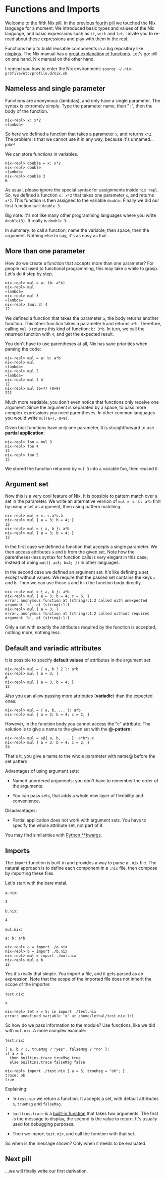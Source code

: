 # Functions and Imports

Welcome to the fifth Nix pill. In the previous [fourth pill](04-basics-of-language.md) we touched the Nix language for a moment. We introduced basic types and values of the Nix language, and basic expressions such as `if`, `with` and `let`. I invite you to re-read about these expressions and play with them in the repl.

Functions help to build reusable components in a big repository like [nixpkgs](https://github.com/NixOS/nixpkgs/). The Nix manual has a [great explanation of functions](https://nixos.org/manual/nix/stable/expressions/language-constructs.html#functions). Let's go: pill on one hand, Nix manual on the other hand.

I remind you how to enter the Nix environment: `source ~/.nix-profile/etc/profile.d/nix.sh`

## Nameless and single parameter

Functions are anonymous (lambdas), and only have a single parameter. The syntax is extremely simple. Type the parameter name, then "`:`", then the body of the function.

    nix-repl> x: x*2
    «lambda»

So here we defined a function that takes a parameter `x`, and returns `x*2`. The problem is that we cannot use it in any way, because it's unnamed... joke!

We can store functions in variables.

    nix-repl> double = x: x*2
    nix-repl> double
    «lambda»
    nix-repl> double 3
    6

As usual, please ignore the special syntax for assignments inside `nix repl`. So, we defined a function `x: x*2` that takes one parameter `x`, and returns `x*2`. This function is then assigned to the variable `double`. Finally we did our first function call: `double 3`.

Big note: it's not like many other programming languages where you write `double(3)`. It really is `double 3`.

In summary: to call a function, name the variable, then space, then the argument. Nothing else to say, it's as easy as that.

## More than one parameter

How do we create a function that accepts more than one parameter? For people not used to functional programming, this may take a while to grasp. Let's do it step by step.

    nix-repl> mul = a: (b: a*b)
    nix-repl> mul
    «lambda»
    nix-repl> mul 3
    «lambda»
    nix-repl> (mul 3) 4
    12

We defined a function that takes the parameter `a`, the body returns another function. This other function takes a parameter `b` and returns `a*b`. Therefore, calling `mul 3` returns this kind of function: `b: 3*b`. In turn, we call the returned function with `4`, and get the expected result.

You don't have to use parentheses at all, Nix has sane priorities when parsing the code:

    nix-repl> mul = a: b: a*b
    nix-repl> mul
    «lambda»
    nix-repl> mul 3
    «lambda»
    nix-repl> mul 3 4
    12
    nix-repl> mul (6+7) (8+9)
    221

Much more readable, you don't even notice that functions only receive one argument. Since the argument is separated by a space, to pass more complex expressions you need parentheses. In other common languages you would write `mul(6+7, 8+9)`.

Given that functions have only one parameter, it is straightforward to use **partial application**:

    nix-repl> foo = mul 3
    nix-repl> foo 4
    12
    nix-repl> foo 5
    15

We stored the function returned by `mul 3` into a variable foo, then reused it.

## Argument set

Now this is a very cool feature of Nix. It is possible to pattern match over a set in the parameter. We write an alternative version of `mul = a: b: a*b` first by using a set as argument, then using pattern matching.

    nix-repl> mul = s: s.a*s.b
    nix-repl> mul { a = 3; b = 4; }
    12
    nix-repl> mul = { a, b }: a*b
    nix-repl> mul { a = 3; b = 4; }
    12

In the first case we defined a function that accepts a single parameter. We then access attributes `a` and `b` from the given set. Note how the parentheses-less syntax for function calls is very elegant in this case, instead of doing `mul({ a=3; b=4; })` in other languages.

In the second case we defined an argument set. It's like defining a set, except without values. We require that the passed set contains the keys `a` and `b`. Then we can use those `a` and `b` in the function body directly.

    nix-repl> mul = { a, b }: a*b
    nix-repl> mul { a = 3; b = 4; c = 6; }
    error: anonymous function at (string):1:2 called with unexpected argument `c', at (string):1:1
    nix-repl> mul { a = 3; }
    error: anonymous function at (string):1:2 called without required argument `b', at (string):1:1

Only a set with exactly the attributes required by the function is accepted, nothing more, nothing less.

## Default and variadic attributes

It is possible to specify **default values** of attributes in the argument set:

    nix-repl> mul = { a, b ? 2 }: a*b
    nix-repl> mul { a = 3; }
    6
    nix-repl> mul { a = 3; b = 4; }
    12

Also you can allow passing more attributes (**variadic**) than the expected ones:

    nix-repl> mul = { a, b, ... }: a*b
    nix-repl> mul { a = 3; b = 4; c = 2; }

However, in the function body you cannot access the "c" attribute. The solution is to give a name to the given set with the **@-pattern**:

    nix-repl> mul = s@{ a, b, ... }: a*b*s.c
    nix-repl> mul { a = 3; b = 4; c = 2; }
    24

That's it, you give a name to the whole parameter with name@ before the set pattern.

Advantages of using argument sets:

-   Named unordered arguments: you don't have to remember the order of the arguments.

-   You can pass sets, that adds a whole new layer of flexibility and convenience.

Disadvantages:

-   Partial application does not work with argument sets. You have to specify the whole attribute set, not part of it.

You may find similarities with [Python \*\*kwargs](https://docs.python.org/3/faq/programming.html#how-can-i-pass-optional-or-keyword-parameters-from-one-function-to-another).

## Imports

The `import` function is built-in and provides a way to parse a `.nix` file. The natural approach is to define each component in a `.nix` file, then compose by importing these files.

Let's start with the bare metal.

`a.nix`:

    3

`b.nix`:

    4

`mul.nix`:

    a: b: a*b

    nix-repl> a = import ./a.nix
    nix-repl> b = import ./b.nix
    nix-repl> mul = import ./mul.nix
    nix-repl> mul a b
    12

Yes it's really that simple. You import a file, and it gets parsed as an expression. Note that the scope of the imported file does not inherit the scope of the importer.

`test.nix`:

    x

    nix-repl> let x = 5; in import ./test.nix
    error: undefined variable `x' at /home/lethal/test.nix:1:1

So how do we pass information to the module? Use functions, like we did with `mul.nix`. A more complex example:

`test.nix`:

    { a, b ? 3, trueMsg ? "yes", falseMsg ? "no" }:
    if a > b
      then builtins.trace trueMsg true
      else builtins.trace falseMsg false

    nix-repl> import ./test.nix { a = 5; trueMsg = "ok"; }
    trace: ok
    true

Explaining:

-   In `test.nix` we return a function. It accepts a set, with default attributes `b`, `trueMsg` and `falseMsg`.

-   `builtins.trace` is a [built-in function](https://nixos.org/manual/nix/stable/expressions/builtins.html) that takes two arguments. The first is the message to display, the second is the value to return. It's usually used for debugging purposes.

-   Then we import `test.nix`, and call the function with that set.

So when is the message shown? Only when it needs to be evaluated.

## Next pill

...we will finally write our first derivation.
